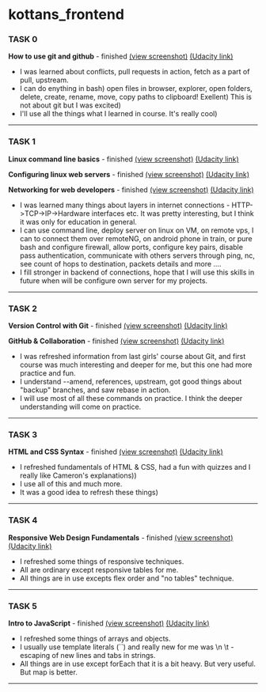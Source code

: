 # kottans_frontend

### TASK 0
**How to use git and github** - finished [(view screenshot)](task_0/Udacity__How_to_use_git_and_Github__finished.jpg) [(Udacity link)](https://classroom.udacity.com/courses/ud775)

- I was learned about conflicts, pull requests in action, fetch as a part of pull, upstream. 
- I can do enything in bash) open files in browser, explorer, open folders, delete, create, rename, move, copy paths to clipboard! Exellent) This is not about git but I was excited)
- I'll use all the things what I learned in course. It's really cool)


----------


### TASK 1

**Linux command line basics** - finished [(view screenshot)](task_1/Udacity__Linux_command_line_basics__finished.jpg) [(Udacity link)](https://classroom.udacity.com/courses/ud595)

**Configuring linux web servers** - finished [(view screenshot)](task_1/Udacity__Configuring_linux_web_servers__finished.jpg) [(Udacity link)](https://classroom.udacity.com/courses/ud299)

**Networking for web developers** - finished [(view screenshot)](task_1/Udacity__Networking_for_web_developers__finished.jpg) [(Udacity link)](https://classroom.udacity.com/courses/ud256)

 - I was learned many things about layers in internet connections - HTTP->TCP->IP->Hardware interfaces etc. It was pretty interesting, but I think it was only for education in general.
 - I can use command line, deploy server on linux on VM, on remote vps, I can to connect them over remoteNG, on android phone in train, or pure bash and configure firewall, allow ports, configure key pairs, disable pass authentication, communicate with others servers through ping, nc, see count of hops to destination, packets details and more ....
 - I fill stronger in backend of connections, hope that I will use this skills in future when will be configure own server for my projects. 


----------


### TASK 2

 **Version Control with Git** - finished [(view screenshot)](task_2/Udacity__Version_Control_with_Git__finished.jpg) [(Udacity link)](https://classroom.udacity.com/courses/ud123/)

 **GitHub & Collaboration** - finished [(view screenshot)](task_2/Udacity__Github_and_collaboration__finished.jpg) [(Udacity link)](https://classroom.udacity.com/courses/ud456)
 
 - I was refreshed information from last girls' course about Git, and first course was much interesting and deeper for me, but this one had more practice and fun. 
 - I understand --amend, references, upstream, got good things about "backup" branches, and saw rebase in action. 
 - I will use most of all these commands on practice. I think the deeper understanding will come on practice.

----------


### TASK 3

 **HTML and CSS Syntax** - finished [(view screenshot)](task_3/Udacity__HTML_and_CSS_Syntax__finished.jpg) [(Udacity link)](https://classroom.udacity.com/courses/ud001)
  
 - I refreshed fundamentals of HTML & CSS, had a fun with quizzes and I really like Cameron's explanations))
 - I use all of this and much more.
 - It was a good idea to refresh these things)

----------

### TASK 4

 **Responsive Web Design Fundamentals** - finished [(view screenshot)](task_4/Udacity__Responsive_web_Design_fundamentals__finished.jpg) [(Udacity link)](https://classroom.udacity.com/courses/ud893)

 - I refreshed some things of responsive techniques.
 - All are ordinary except responsive tables for me.
 - All things are in use excepts flex order and "no tables" technique.

----------

### TASK 5

 **Intro to JavaScript** - finished [(view screenshot)](task_5/Udacity__Intro_to_javascript__finished.jpg) [(Udacity link)](https://classroom.udacity.com/courses/ud803)

 - I refreshed some things of arrays and objects.
 - I usually use template literals (``) and really new for me was \n \t - escaping of new lines and tabs in strings.
 - All things are in use except forEach that it is a bit heavy. But very useful. But map is better. 

----------




